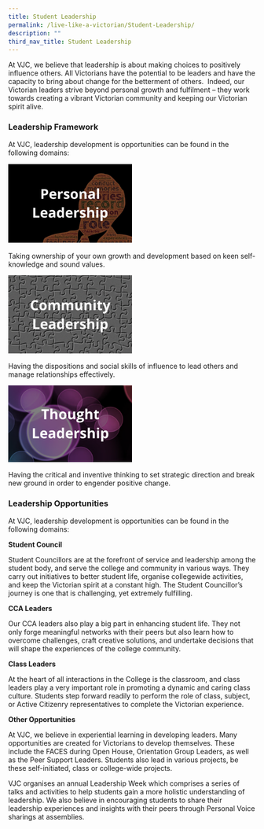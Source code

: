 ```yaml
---
title: Student Leadership
permalink: /live-like-a-victorian/Student-Leadership/
description: ""
third_nav_title: Student Leadership
---
```

At VJC, we believe that leadership is about making choices to positively influence others. All Victorians have the potential to be leaders and have the capacity to bring about change for the betterment of others.  Indeed, our Victorian leaders strive beyond personal growth and fulfilment – they work towards creating a vibrant Victorian community and keeping our Victorian spirit alive.

### Leadership Framework

At VJC, leadership development is opportunities can be found in the following domains:

<img src="/images/personal%20leadership.png" 
     style="width:50%">
		 
Taking ownership of your own growth and development based on keen self-knowledge and sound values.

<img src="/images/community%20leadership.png" 
     style="width:50%">
		 
Having the dispositions and social skills of influence to lead others and manage relationships effectively.

<img src="/images/thought%20leadership.png" 
     style="width:50%">
		 
Having the critical and inventive thinking to set strategic direction and break new ground in order to engender positive change.

### Leadership Opportunities
 
At VJC, leadership development is opportunities can be found in the following domains:

**Student Council**

Student Councillors are at the forefront of service and leadership among the student body, and serve the college and community in various ways. They carry out initiatives to better student life, organise collegewide activities, and keep the Victorian spirit at a constant high. The Student Councillor’s journey is one that is challenging, yet extremely fulfilling.

**CCA Leaders**

Our CCA leaders also play a big part in enhancing student life. They not only forge meaningful networks with their peers but also learn how to overcome challenges, craft creative solutions, and undertake decisions that will shape the experiences of the college community.

**Class Leaders**

At the heart of all interactions in the College is the classroom, and class leaders play a very important role in promoting a dynamic and caring class culture. Students step forward readily to perform the role of class, subject, or Active Citizenry representatives to complete the Victorian experience.

**Other Opportunities**

At VJC, we believe in experiential learning in developing leaders. Many opportunities are created for Victorians to develop themselves. These include the FACES during Open House, Orientation Group Leaders, as well as the Peer Support Leaders. Students also lead in various projects, be these self-initiated, class or college-wide projects.

VJC organises an annual Leadership Week which comprises a series of talks and activities to help students gain a more holistic understanding of leadership. We also believe in encouraging students to share their leadership experiences and insights with their peers through Personal Voice sharings at assemblies.